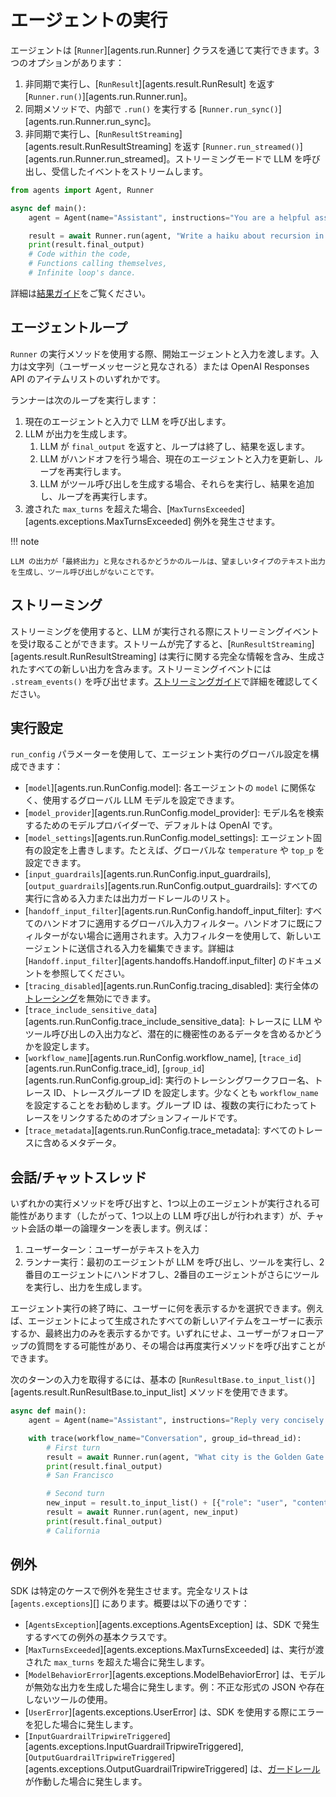 # エージェントの実行

エージェントは [`Runner`][agents.run.Runner] クラスを通じて実行できます。3つのオプションがあります：

1. 非同期で実行し、[`RunResult`][agents.result.RunResult] を返す [`Runner.run()`][agents.run.Runner.run]。
2. 同期メソッドで、内部で `.run()` を実行する [`Runner.run_sync()`][agents.run.Runner.run_sync]。
3. 非同期で実行し、[`RunResultStreaming`][agents.result.RunResultStreaming] を返す [`Runner.run_streamed()`][agents.run.Runner.run_streamed]。ストリーミングモードで LLM を呼び出し、受信したイベントをストリームします。

```python
from agents import Agent, Runner

async def main():
    agent = Agent(name="Assistant", instructions="You are a helpful assistant")

    result = await Runner.run(agent, "Write a haiku about recursion in programming.")
    print(result.final_output)
    # Code within the code,
    # Functions calling themselves,
    # Infinite loop's dance.
```

詳細は[結果ガイド](results.md)をご覧ください。

## エージェントループ

`Runner` の実行メソッドを使用する際、開始エージェントと入力を渡します。入力は文字列（ユーザーメッセージと見なされる）または OpenAI Responses API のアイテムリストのいずれかです。

ランナーは次のループを実行します：

1. 現在のエージェントと入力で LLM を呼び出します。
2. LLM が出力を生成します。
    1. LLM が `final_output` を返すと、ループは終了し、結果を返します。
    2. LLM がハンドオフを行う場合、現在のエージェントと入力を更新し、ループを再実行します。
    3. LLM がツール呼び出しを生成する場合、それらを実行し、結果を追加し、ループを再実行します。
3. 渡された `max_turns` を超えた場合、[`MaxTurnsExceeded`][agents.exceptions.MaxTurnsExceeded] 例外を発生させます。

!!! note

    LLM の出力が「最終出力」と見なされるかどうかのルールは、望ましいタイプのテキスト出力を生成し、ツール呼び出しがないことです。

## ストリーミング

ストリーミングを使用すると、LLM が実行される際にストリーミングイベントを受け取ることができます。ストリームが完了すると、[`RunResultStreaming`][agents.result.RunResultStreaming] は実行に関する完全な情報を含み、生成されたすべての新しい出力を含みます。ストリーミングイベントには `.stream_events()` を呼び出せます。[ストリーミングガイド](streaming.md)で詳細を確認してください。

## 実行設定

`run_config` パラメーターを使用して、エージェント実行のグローバル設定を構成できます：

-   [`model`][agents.run.RunConfig.model]: 各エージェントの `model` に関係なく、使用するグローバル LLM モデルを設定できます。
-   [`model_provider`][agents.run.RunConfig.model_provider]: モデル名を検索するためのモデルプロバイダーで、デフォルトは OpenAI です。
-   [`model_settings`][agents.run.RunConfig.model_settings]: エージェント固有の設定を上書きします。たとえば、グローバルな `temperature` や `top_p` を設定できます。
-   [`input_guardrails`][agents.run.RunConfig.input_guardrails], [`output_guardrails`][agents.run.RunConfig.output_guardrails]: すべての実行に含める入力または出力ガードレールのリスト。
-   [`handoff_input_filter`][agents.run.RunConfig.handoff_input_filter]: すべてのハンドオフに適用するグローバル入力フィルター。ハンドオフに既にフィルターがない場合に適用されます。入力フィルターを使用して、新しいエージェントに送信される入力を編集できます。詳細は [`Handoff.input_filter`][agents.handoffs.Handoff.input_filter] のドキュメントを参照してください。
-   [`tracing_disabled`][agents.run.RunConfig.tracing_disabled]: 実行全体の[トレーシング](tracing.md)を無効にできます。
-   [`trace_include_sensitive_data`][agents.run.RunConfig.trace_include_sensitive_data]: トレースに LLM やツール呼び出しの入出力など、潜在的に機密性のあるデータを含めるかどうかを設定します。
-   [`workflow_name`][agents.run.RunConfig.workflow_name], [`trace_id`][agents.run.RunConfig.trace_id], [`group_id`][agents.run.RunConfig.group_id]: 実行のトレーシングワークフロー名、トレース ID、トレースグループ ID を設定します。少なくとも `workflow_name` を設定することをお勧めします。グループ ID は、複数の実行にわたってトレースをリンクするためのオプションフィールドです。
-   [`trace_metadata`][agents.run.RunConfig.trace_metadata]: すべてのトレースに含めるメタデータ。

## 会話/チャットスレッド

いずれかの実行メソッドを呼び出すと、1つ以上のエージェントが実行される可能性があります（したがって、1つ以上の LLM 呼び出しが行われます）が、チャット会話の単一の論理ターンを表します。例えば：

1. ユーザーターン：ユーザーがテキストを入力
2. ランナー実行：最初のエージェントが LLM を呼び出し、ツールを実行し、2番目のエージェントにハンドオフし、2番目のエージェントがさらにツールを実行し、出力を生成します。

エージェント実行の終了時に、ユーザーに何を表示するかを選択できます。例えば、エージェントによって生成されたすべての新しいアイテムをユーザーに表示するか、最終出力のみを表示するかです。いずれにせよ、ユーザーがフォローアップの質問をする可能性があり、その場合は再度実行メソッドを呼び出すことができます。

次のターンの入力を取得するには、基本の [`RunResultBase.to_input_list()`][agents.result.RunResultBase.to_input_list] メソッドを使用できます。

```python
async def main():
    agent = Agent(name="Assistant", instructions="Reply very concisely.")

    with trace(workflow_name="Conversation", group_id=thread_id):
        # First turn
        result = await Runner.run(agent, "What city is the Golden Gate Bridge in?")
        print(result.final_output)
        # San Francisco

        # Second turn
        new_input = result.to_input_list() + [{"role": "user", "content": "What state is it in?"}]
        result = await Runner.run(agent, new_input)
        print(result.final_output)
        # California
```

## 例外

SDK は特定のケースで例外を発生させます。完全なリストは [`agents.exceptions`][] にあります。概要は以下の通りです：

-   [`AgentsException`][agents.exceptions.AgentsException] は、SDK で発生するすべての例外の基本クラスです。
-   [`MaxTurnsExceeded`][agents.exceptions.MaxTurnsExceeded] は、実行が渡された `max_turns` を超えた場合に発生します。
-   [`ModelBehaviorError`][agents.exceptions.ModelBehaviorError] は、モデルが無効な出力を生成した場合に発生します。例：不正な形式の JSON や存在しないツールの使用。
-   [`UserError`][agents.exceptions.UserError] は、SDK を使用する際にエラーを犯した場合に発生します。
-   [`InputGuardrailTripwireTriggered`][agents.exceptions.InputGuardrailTripwireTriggered], [`OutputGuardrailTripwireTriggered`][agents.exceptions.OutputGuardrailTripwireTriggered] は、[ガードレール](guardrails.md)が作動した場合に発生します。